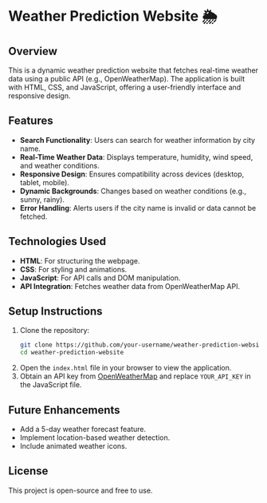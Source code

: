# Weather Prediction Website 🌦️

## Overview
This is a dynamic weather prediction website that fetches real-time weather data using a public API (e.g., OpenWeatherMap). The application is built with HTML, CSS, and JavaScript, offering a user-friendly interface and responsive design.

## Features
- **Search Functionality**: Users can search for weather information by city name.
- **Real-Time Weather Data**: Displays temperature, humidity, wind speed, and weather conditions.
- **Responsive Design**: Ensures compatibility across devices (desktop, tablet, mobile).
- **Dynamic Backgrounds**: Changes based on weather conditions (e.g., sunny, rainy).
- **Error Handling**: Alerts users if the city name is invalid or data cannot be fetched.

## Technologies Used
- **HTML**: For structuring the webpage.
- **CSS**: For styling and animations.
- **JavaScript**: For API calls and DOM manipulation.
- **API Integration**: Fetches weather data from OpenWeatherMap API.

## Setup Instructions
1. Clone the repository:
   ```bash
   git clone https://github.com/your-username/weather-prediction-website.git
   cd weather-prediction-website
   ```
2. Open the `index.html` file in your browser to view the application.
3. Obtain an API key from [OpenWeatherMap](https://openweathermap.org/api) and replace `YOUR_API_KEY` in the JavaScript file.

## Future Enhancements
- Add a 5-day weather forecast feature.
- Implement location-based weather detection.
- Include animated weather icons.

## License
This project is open-source and free to use.

